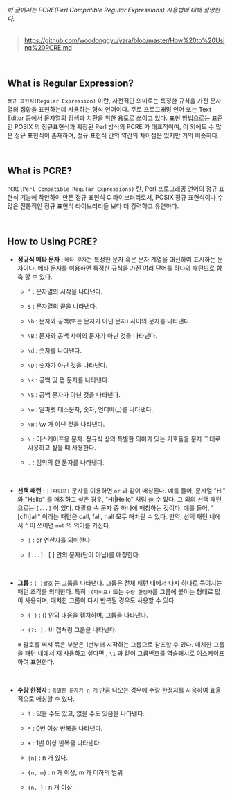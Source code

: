 ###### 이 글에서는 PCRE(Perl Compatible Regular Expressions) 사용법에 대해 설명한다.
> https://github.com/woodonggyu/yara/blob/master/How%20to%20Using%20PCRE.md

&nbsp;
## **What is Regular Expression?**

`정규 표현식(Regular Expression)` 이란, 사전적인 의미로는 특정한 규칙을 가진 문자열의 집합을 표현하는데 사용하는 형식 언어이다. 주로 프로그래밍 언어 또는 Text Editor 등에서 문자열의 검색과 치환을 위한 용도로 쓰이고 있다. 표현 방법으로는 표준인 POSIX 의 정규표현식과 확장된 Perl 방식의 PCRE 가 대표적이며, 이 외에도 수 많은 정규 표현식이 존재하며, 정규 표현식 간의 약간의 차이점은 있지만 거의 비슷하다.

&nbsp;
## **What is PCRE?**

`PCRE(Perl Compatible Regular Expressions)` 란, Perl 프로그래밍 언어의 정규 표현식 기능에 착안하여 만든 정규 표현식 C 라이브러리로서, POSIX 정규 표현식이나 수많은 전통적인 정규 표현식 라이브러리들 보다 더 강력하고 유연하다.

&nbsp;
## **How to Using PCRE?** 

- **정규식 메타 문자** : `메타 문자`는 특정한 문자 혹은 문자 계열을 대신하여 표시하는 문자이다. 메타 문자를 이용하면 특정한 규칙을 가진 여러 단어를 하나의 패턴으로 함축 할 수 있다.
    
    * `^` : 문자열의 시작을 나타낸다.

    * `$` : 문자열의 끝을 나타낸다.
    
    * `\b` : 문자와 공백(또는 문자가 아닌 문자) 사이의 문자를 나타낸다.
    
    * `\B` : 문자와 공백 사이의 문자가 아닌 것을 나타낸다.
    
    * `\d` : 숫자를 나타낸다.
    
    * `\D` : 숫자가 아닌 것을 나타낸다.
    
    * `\s` : 공백 및 탭 문자를 나타낸다.
    
    * `\S` : 공백 문자가 아닌 것을 나타낸다.
    
    * `\w` : 알파벳 대소문자, 숫자, 언더바(_)를 나타낸다.
    
    * `\W` : \w 가 아닌 것을 나타낸다.
    
    * `\` : 이스케이프용 문자. 정규식 상의 특별한 의미가 있는 기호들을 문자 그대로 사용하고 싶을 때 사용한다.

    * `.` : 임의의 한 문자를 나타낸다.

&nbsp;
    
- **선택 패턴** : `|(파이프)` 문자를 이용하면 `or` 과 같이 매칭된다. 예를 들어, 문자열 "Hi" 와 "Hello" 를 매칭하고 싶은 경우, "Hi|Hello" 처럼 쓸 수 있다. 그 외의 선택 패턴으로는 `[...]` 이 있다. 대괄호 속 문자 중 하나에 매칭하는 것이다. 예를 들어, "[cfh]all" 이라는 패턴은 call, fall, hall 모두 매치될 수 있다. 만약, 선택 패턴 내에서 `^` 이 쓰이면 `not` 의 의미를 가진다.
    
    * `|` : or 연산자를 의미한다
    
    * `[...]` : [  ] 안의 문자(단어 아님)를 매칭한다.

&nbsp;

- **그룹** : `( )괄호` 는 그룹을 나타낸다. 그룹은 전체 패턴 내에서 다시 하나로 묶여지는 패턴 조각을 의미한다. 특히 `|(파이프)` 또는 `수량 한정자`를 그룹에 붙이는 형태로 많이 사용되며, 매치한 그룹이 다시 반복될 경우도 사용할 수 있다.

    * `( )` : () 안의 내용을 캡쳐하며, 그룹을 나타낸다.
    
    * `(?: )` : 비 캡쳐링 그룹을 나타낸다.
    
    ※ 괄호를 써서 묶은 부분은 1번부터 시작하는 그룹으로 참조할 수 있다. 매치한 그룹을 패턴 내에서 재 사용하고 싶다면 , `\1` 과 같이 그룹번호를 역슬래시로 이스케이프 하여 표현한다. 

&nbsp;

- **수량 한정자** : `동일한 문자가 n 개` 만큼 나오는 경우에 수량 한정자를 사용하여 효율적으로 매칭할 수 있다.
    
    * `?` : 있을 수도 있고, 없을 수도 있음을 나타낸다.

    * `*` : 0번 이상 반복을 나타낸다.
    
    * `+` : 1번 이상 반복을 나타낸다.
    
    * `{n}` : n 개 있다.
    
    * `{n, m}` : n 개 이상, m 개 이하의 범위
    
    * `{n, }` : n 개 이상
	
	